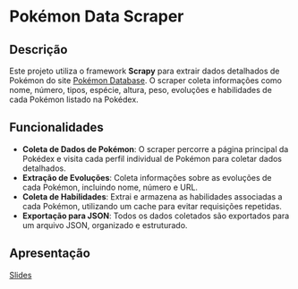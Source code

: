# Pokémon Data Scraper

## Descrição
Este projeto utiliza o framework **Scrapy** para extrair dados detalhados de Pokémon do site [Pokémon Database](https://pokemondb.net/). O scraper coleta informações como nome, número, tipos, espécie, altura, peso, evoluções e habilidades de cada Pokémon listado na Pokédex.

## Funcionalidades
- **Coleta de Dados de Pokémon**: O scraper percorre a página principal da Pokédex e visita cada perfil individual de Pokémon para coletar dados detalhados.
- **Extração de Evoluções**: Coleta informações sobre as evoluções de cada Pokémon, incluindo nome, número e URL.
- **Coleta de Habilidades**: Extrai e armazena as habilidades associadas a cada Pokémon, utilizando um cache para evitar requisições repetidas.
- **Exportação para JSON**: Todos os dados coletados são exportados para um arquivo JSON, organizado e estruturado.


## Apresentação
[Slides](https://www.canva.com/design/DAGPmx_a0SA/gzxErYSS0WnOV3eNaXOHGQ/edit?utm_content=DAGPmx_a0SA&utm_campaign=designshare&utm_medium=link2&utm_source=sharebutton)
